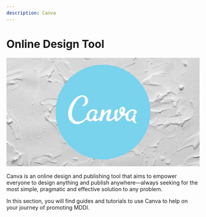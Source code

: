 ```yaml
---
description: Canva
---
```


# Online Design Tool

![](<../.gitbook/assets/image (4).png>)

Canva is an online design and publishing tool that aims to empower everyone to design anything and publish anywhere—always seeking for the most simple, pragmatic and effective solution to any problem.

In this section, you will find guides and tutorials to use Canva to help on your journey of promoting MDDI.
